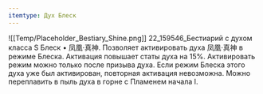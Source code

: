```yaml
---
itemtype: Дух Блеск
---
```

![[Temp/Placeholder_Bestiary_Shine.png]]
22_159546_Бестиарий с духом класса S Блеск • 凤凰·真神. Позволяет активировать духа 凤凰·真神 в режиме Блеска. Активация повышает статы духа на 15%. Активировать режим можно только после призыва духа. Если режим Блеска этого духа уже был активирован, повторная активация невозможна. Можно переплавить в пыль духа в горне с Пламенем начала I.
